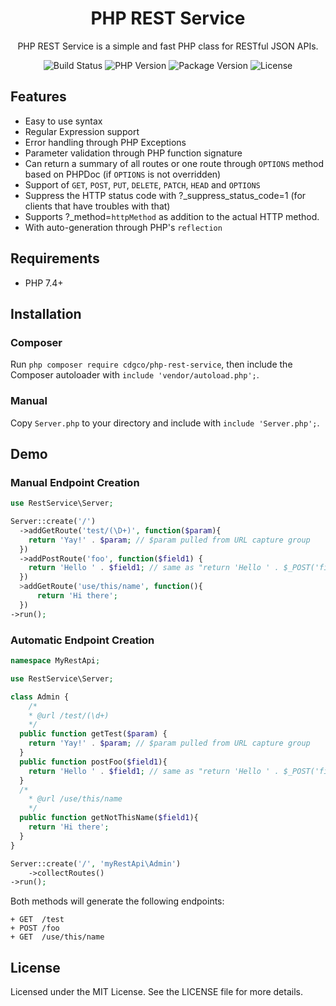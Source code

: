 <div align="center">

# PHP REST Service

PHP REST Service is a simple and fast PHP class for RESTful JSON APIs.

![Build Status](https://img.shields.io/circleci/build/github/cdgco/php-rest-service?style=flat-square)
![PHP Version](https://img.shields.io/packagist/php-v/cdgco/php-rest-service?style=flat-square)
![Package Version](https://img.shields.io/packagist/v/cdgco/php-rest-service?style=flat-square)
![License](https://img.shields.io/github/license/cdgco/php-rest-service?style=flat-square)
</div>

## Features

+ Easy to use syntax
+ Regular Expression support
+ Error handling through PHP Exceptions
+ Parameter validation through PHP function signature
+ Can return a summary of all routes or one route through `OPTIONS` method based on PHPDoc (if `OPTIONS` is not overridden)
+ Support of `GET`, `POST`, `PUT`, `DELETE`, `PATCH`, `HEAD` and `OPTIONS`
+ Suppress the HTTP status code with ?_suppress_status_code=1 (for clients that have troubles with that)
+ Supports ?_method=`httpMethod` as addition to the actual HTTP method.
+ With auto-generation through PHP's `reflection`


## Requirements
* PHP 7.4+
## Installation

### Composer

Run `php composer require cdgco/php-rest-service`, then include the Composer autoloader with `include 'vendor/autoload.php';`.

### Manual

Copy `Server.php` to your directory and include with `include 'Server.php';`.


## Demo

### Manual Endpoint Creation

```php
use RestService\Server;

Server::create('/')
  ->addGetRoute('test/(\D+)', function($param){
    return 'Yay!' . $param; // $param pulled from URL capture group
  })
  ->addPostRoute('foo', function($field1) {
    return 'Hello ' . $field1; // same as "return 'Hello ' . $_POST('field1');"
  })
  >addGetRoute('use/this/name', function(){
      return 'Hi there';
  })
->run();

```

### Automatic Endpoint Creation

```php
namespace MyRestApi;

use RestService\Server;

class Admin {
    /*
    * @url /test/(\d+)
    */
  public function getTest($param) {
    return 'Yay!' . $param; // $param pulled from URL capture group
  }
  public function postFoo($field1){
    return 'Hello ' . $field1; // same as "return 'Hello ' . $_POST('field1');"
  }
  /*
    * @url /use/this/name
    */
  public function getNotThisName($field1){
    return 'Hi there';
  }
}

Server::create('/', 'myRestApi\Admin')
    ->collectRoutes()
->run();
```

Both methods will generate the following endpoints:
```
+ GET  /test
+ POST /foo
+ GET  /use/this/name
```

## License

Licensed under the MIT License. See the LICENSE file for more details.
